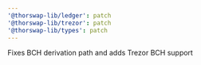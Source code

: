 ```yaml
---
'@thorswap-lib/ledger': patch
'@thorswap-lib/trezor': patch
'@thorswap-lib/types': patch
---
```


Fixes BCH derivation path and adds Trezor BCH support
